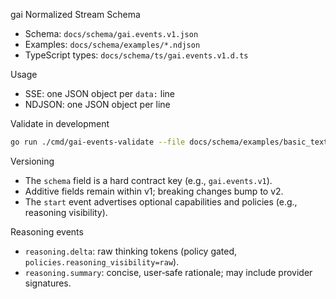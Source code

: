 gai Normalized Stream Schema

- Schema: `docs/schema/gai.events.v1.json`
- Examples: `docs/schema/examples/*.ndjson`
- TypeScript types: `docs/schema/ts/gai.events.v1.d.ts`

Usage
- SSE: one JSON object per `data:` line
- NDJSON: one JSON object per line

Validate in development

```bash
go run ./cmd/gai-events-validate --file docs/schema/examples/basic_text.ndjson
```

Versioning
- The `schema` field is a hard contract key (e.g., `gai.events.v1`).
- Additive fields remain within v1; breaking changes bump to v2.
- The `start` event advertises optional capabilities and policies (e.g., reasoning visibility).

Reasoning events
- `reasoning.delta`: raw thinking tokens (policy gated, `policies.reasoning_visibility=raw`).
- `reasoning.summary`: concise, user‑safe rationale; may include provider signatures.
